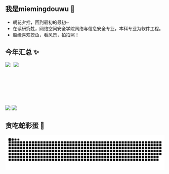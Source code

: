 ## 我是miemingdouwu 🎉
- 朝花夕拾，回到最初的最初~
- 在读研究牲，网络空间安全学院网络与信息安全专业，本科专业为软件工程。
- 超级喜欢摸鱼，看风景，拍拍照！

## 今年汇总 ✨
<div align="left" style="display: flex; flex-wrap: nowrap; gap: 10px;">
  <img height="137px" src="https://github-readme-stats.vercel.app/api?username=miemingdouwu&layout=compact&show_icons=true&hide_title=true&hide_border=true&include_all_commits=true&theme=jolly&card_width=400" />
  <img height="137px" src="https://github-readme-stats.vercel.app/api/top-langs/?username=miemingdouwu&layout=compact&hide_title=true&hide_border=true&theme=jolly&card_width=100" />
</div>

<img align="" height="137px" src="https://github-readme-stats.vercel.app/api?username=miemingdouwu&hide_title=true&hide_border=true&show_icons=true&include_all_commits=true&line_height=21&theme=radical" />
<img align="" height="137px" src="https://github-readme-stats.vercel.app/api/top-langs/?username=miemingdouwu&layout=compact&hide=javascript,html,css&hide_title=true&hide_border=true&theme=radical&locale=cn" />

## 贪吃蛇彩蛋 🎄
<picture>
  <source media="(prefers-color-scheme: dark)" srcset="https://raw.githubusercontent.com/YxinMiracle/YxinMiracle/output/github-contribution-grid-snake-dark.svg">
  <source media="(prefers-color-scheme: light)" srcset="https://raw.githubusercontent.com/YxinMiracle/YxinMiracle/output/github-contribution-grid-snake.svg">
  <img alt="github contribution grid snake animation" src="https://raw.githubusercontent.com/YxinMiracle/YxinMiracle/output/github-contribution-grid-snake.svg">
</picture>
